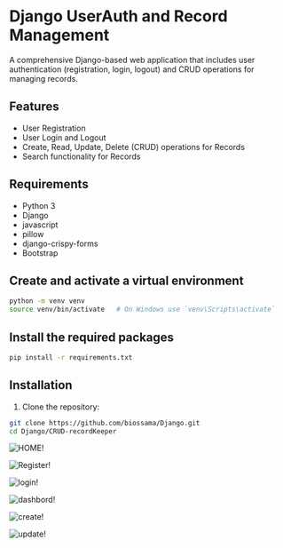 
# Django UserAuth and Record Management

A comprehensive Django-based web application that includes user authentication (registration, login, logout) and CRUD operations for managing records.

## Features

- User Registration
- User Login and Logout
- Create, Read, Update, Delete (CRUD) operations for Records
- Search functionality for Records

## Requirements

- Python 3
- Django
- javascript
- pillow
- django-crispy-forms
- Bootstrap
  
  
## Create and activate a virtual environment
```bash
python -m venv venv
source venv/bin/activate   # On Windows use `venv\Scripts\activate`
```
## Install the required packages
```bash
pip install -r requirements.txt
```

## Installation

1. Clone the repository:

```sh
git clone https://github.com/biossama/Django.git
cd Django/CRUD-recordKeeper
````
![HOME!](img-crud/home.png)

![Register!](img-crud/register.png)

![login!](img-crud/login.png)

![dashbord!](img-crud/dashboard.png)

![create!](img-crud/create.png)

![update!](img-crud/update.png)

